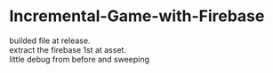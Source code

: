 # Incremental-Game-with-Firebase

builded file at release.<br>
extract the firebase 1st at asset.<br>
little debug from before and sweeping
